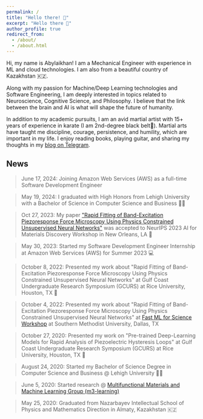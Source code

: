 ```yaml
---
permalink: /
title: "Hello there! 👋"
excerpt: "Hello there 👋"
author_profile: true
redirect_from: 
  - /about/
  - /about.html
---
```


Hi, my name is Abylaikhan! I am a Mechanical Engineer with experience in ML and cloud technologies. I am also from a beautiful country of Kazakhstan 🇰🇿.

Along with my passion for Machine/Deep Learning technologies and Software Engineering, I am deeply interested in topics related to Neuroscience, Cognitive Science, and Philosophy. I believe that the link between the brain and AI is what will shape the future of humanity.

In addition to my academic pursuits, I am an avid martial artist with 15+ years of experience in karate (I am 2nd-degree black belt🥋). Martial arts have taught me discipline, courage, persistence, and humility, which are important in my life. I enjoy reading books, playing guitar, and sharing my thoughts in my [blog on Telegram](https://t.me/abekek_notes).

## News

> June 17, 2024: Joining Amazon Web Services (AWS) as a full-time Software Development Engineer

> May 19, 2024: I graduated with High Honors from Lehigh University with a Bachelor of Science in Computer Science and Business 👨‍🎓

> Oct 27, 2023: My paper ["Rapid Fitting of Band-Excitation Piezoresponse Force Microscopy Using Physics Constrained Unsupervised Neural Networks"](https://neurips.cc/virtual/2023/78566) was accepted to NeurIPS 2023 AI for Materials Discovery Workshop in New Orleans, LA 🎉

> May 30, 2023: Started my Software Development Engineer Internship at Amazon Web Services (AWS) for Summer 2023 💻

> October 8, 2022: Presented my work about "Rapid Fitting of Band-Excitation Piezoresponse Force Microscopy Using Physics Constrained Unsupervised Neural Networks" at Gulf Coast Undergraduate Research Symposium (GCURS) at Rice University, Houston, TX 🦉

> October 4, 2022: Presented my work about "Rapid Fitting of Band-Excitation Piezoresponse Force Microscopy Using Physics Constrained Unsupervised Neural Networks" at [Fast ML for Science Workshop](https://indico.cern.ch/event/1156222/timetable/?view=standard_inline_minutes) at Southern Methodist University, Dallas, TX

> October 27, 2020: Presented my work on "Pre-trained Deep-Learning Models for Rapid Analysis of Piezoelectric Hysteresis Loops" at Gulf Coast Undergraduate Research Symposium (GCURS) at Rice University, Houston, TX 🦉

> August 24, 2020: Started my Bachelor of Science Degree in Computer Science and Business @ Lehigh University 👨‍💻

> June 5, 2020: Started research @ [Multifunctional Materials and Machine Learning Group (m3-learning)](https://m3-learning.com/)

> May 25, 2020: Graduated from Nazarbayev Intellectual School of Physics and Mathematics Direction in Almaty, Kazakhstan 🇰🇿 
